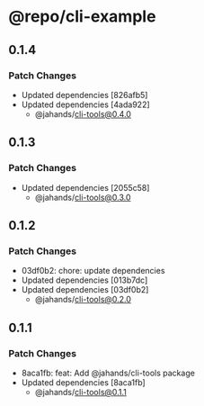 # @repo/cli-example

## 0.1.4

### Patch Changes

- Updated dependencies [826afb5]
- Updated dependencies [4ada922]
  - @jahands/cli-tools@0.4.0

## 0.1.3

### Patch Changes

- Updated dependencies [2055c58]
  - @jahands/cli-tools@0.3.0

## 0.1.2

### Patch Changes

- 03df0b2: chore: update dependencies
- Updated dependencies [013b7dc]
- Updated dependencies [03df0b2]
  - @jahands/cli-tools@0.2.0

## 0.1.1

### Patch Changes

- 8aca1fb: feat: Add @jahands/cli-tools package
- Updated dependencies [8aca1fb]
  - @jahands/cli-tools@0.1.1
